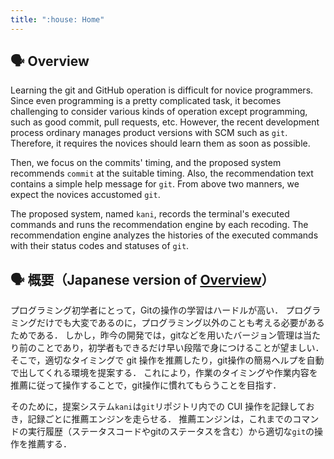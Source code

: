 ```yaml
---
title: ":house: Home"
---
```


## :speaking_head: Overview

Learning the git and GitHub operation is difficult for novice programmers.
Since even programming is a pretty complicated task, it becomes challenging to consider various kinds of operation except programming, such as good commit, pull requests, etc.
However, the recent development process ordinary manages product versions with SCM such as `git`.
Therefore, it requires the novices should learn them as soon as possible.

Then, we focus on the commits' timing, and the proposed system recommends `commit` at the suitable timing.
Also, the recommendation text contains a simple help message for `git`.
From above two manners, we expect the novices accustomed `git`.

The proposed system, named `kani`, records the terminal's executed commands and runs the recommendation engine by each recoding.
The recommendation engine analyzes the histories of the executed commands with their status codes and statuses of `git`.


## :speaking_head: 概要（Japanese version of [Overview](#-overview)）

プログラミング初学者にとって，Gitの操作の学習はハードルが高い．
プログラミングだけでも大変であるのに，プログラミング以外のことも考える必要があるためである．
しかし，昨今の開発では，gitなどを用いたバージョン管理は当たり前のことであり，初学者もできるだけ早い段階で身につけることが望ましい．
そこで，適切なタイミングで git 操作を推薦したり，git操作の簡易ヘルプを自動で出してくれる環境を提案する．
これにより，作業のタイミングや作業内容を推薦に従って操作することで，git操作に慣れてもらうことを目指す．

そのために，提案システム`kani`は`git`リポジトリ内での CUI 操作を記録しておき，記録ごとに推薦エンジンを走らせる．
推薦エンジンは，これまでのコマンドの実行履歴（ステータスコードやgitのステータスを含む）から適切な`git`の操作を推薦する．
